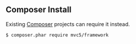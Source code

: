 ## Composer Install
<p>Existing <a href="https://getcomposer.org">Composer</a> projects can require it instead.</p>
<pre><code>$ composer.phar require mvc5/framework</code></pre>
